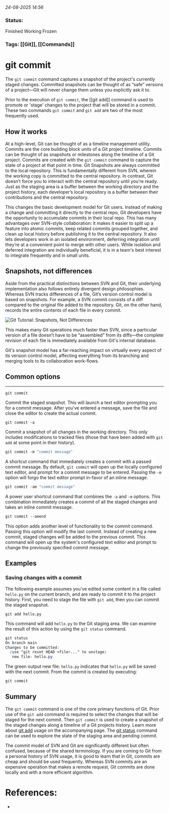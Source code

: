 *24-08-2025 14:56*
### Status: 
Finished Working Frozen
### Tags: [[Git]], [[Commands]]


# git commit

The `git commit` command captures a snapshot of the project's currently staged changes. Committed snapshots can be thought of as “safe” versions of a project—Git will never change them unless you explicitly ask it to.

Prior to the execution of `git commit`, the [[git add]] command is used to promote or 'stage' changes to the project that will be stored in a commit. These two commands `git commit` and `git add` are two of the most frequently used.

## How it works

At a high-level, Git can be thought of as a timeline management utility. Commits are the core building block units of a Git project timeline. Commits can be thought of as snapshots or milestones along the timeline of a Git project. Commits are created with the `git commit` command to capture the state of a project at that point in time. Git Snapshots are always committed to the local repository. This is fundamentally different from SVN, wherein the working copy is committed to the central repository. In contrast, Git doesn’t force you to interact with the central repository until you’re ready. Just as the staging area is a buffer between the working directory and the project history, each developer’s local repository is a buffer between their contributions and the central repository.

This changes the basic development model for Git users. Instead of making a change and committing it directly to the central repo, Git developers have the opportunity to accumulate commits in their local repo. This has many advantages over SVN-style collaboration: it makes it easier to split up a feature into atomic commits, keep related commits grouped together, and clean up local history before publishing it to the central repository. It also lets developers work in an isolated environment, deferring integration until they’re at a convenient point to merge with other users. While isolation and deferred integration are individually beneficial, it is in a team's best interest to integrate frequently and in small units.

## Snapshots, not differences


Aside from the practical distinctions between SVN and Git, their underlying implementation also follows entirely divergent design philosophies. Whereas SVN tracks differences of a file, Git’s version control model is based on snapshots. For example, a SVN commit consists of a diff compared to the original file added to the repository. Git, on the other hand, records the entire contents of each file in every commit.

![Git Tutorial: Snapshots, Not Differences](https://wac-cdn.atlassian.com/dam/jcr:7406fe56-d36d-44cf-92e3-b28e4bae36f8/02.svg?cdnVersion=2922)

This makes many Git operations much faster than SVN, since a particular version of a file doesn’t have to be “assembled” from its diffs—the complete revision of each file is immediately available from Git's internal database.

Git's snapshot model has a far-reaching impact on virtually every aspect of its version control model, affecting everything from its branching and merging tools to its collaboration work-flows.

## Common options

---

```undefined
git commit
```

Commit the staged snapshot. This will launch a text editor prompting you for a commit message. After you’ve entered a message, save the file and close the editor to create the actual commit.

```css
git commit -a
```

Commit a snapshot of all changes in the working directory. This only includes modifications to tracked files (those that have been added with `git add` at some point in their history).

```bash
git commit -m "commit message"
```

A shortcut command that immediately creates a commit with a passed commit message. By default, `git commit` will open up the locally configured text editor, and prompt for a commit message to be entered. Passing the `-m` option will forgo the text editor prompt in-favor of an inline message.

```bash
git commit -am "commit message"
```

A power user shortcut command that combines the `-a` and `-m` options. This combination immediately creates a commit of all the staged changes and takes an inline commit message.

```css
git commit --amend
```

This option adds another level of functionality to the commit command. Passing this option will modify the last commit. Instead of creating a new commit, staged changes will be added to the previous commit. This command will open up the system's configured text editor and prompt to change the previously specified commit message.

## Examples

### Saving changes with a commit

The following example assumes you’ve edited some content in a file called `hello.py` on the current branch, and are ready to commit it to the project history. First, you need to stage the file with `git add`, then you can commit the staged snapshot.

```undefined
git add hello.py
```

This command will add `hello.py` to the Git staging area. We can examine the result of this action by using the `git status` command.

```css
git status
On branch main
Changes to be committed:
  (use "git reset HEAD <file>..." to unstage)
   new file: hello.py
```

The green output new file: `hello.py` indicates that `hello.py` will be saved with the next commit. From the commit is created by executing:

```bash
git commit
```
## Summary


The `git commit` command is one of the core primary functions of Git. Prior use of the `git add` command is required to select the changes that will be staged for the next commit. Then `git commit` is used to create a snapshot of the staged changes along a timeline of a Git projects history. Learn more about [git add](https://www.atlassian.com/git/tutorials/saving-changes) usage on the accompanying page. The [git status](https://www.atlassian.com/git/tutorials/inspecting-a-repository) command can be used to explore the state of the staging area and pending commit.

The commit model of SVN and Git are significantly different but often confused, because of the shared terminology. If you are coming to Git from a personal history of SVN usage, it is good to learn that in Git, commits are cheap and should be used frequently. Whereas SVN commits are an expensive operation that makes a remote request, Git commits are done locally and with a more efficient algorithm.


# References:

- 
  